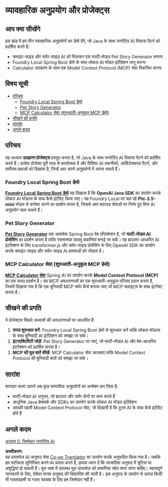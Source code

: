 <!--
CO_OP_TRANSLATOR_METADATA:
{
  "original_hash": "14c0a61ecc1cd2012a9c129236dfdf71",
  "translation_date": "2025-07-29T08:38:45+00:00",
  "source_file": "04-PracticalSamples/README.md",
  "language_code": "hi"
}
-->
# व्यावहारिक अनुप्रयोग और प्रोजेक्ट्स

## आप क्या सीखेंगे
इस खंड में हम तीन व्यावहारिक अनुप्रयोगों का डेमो देंगे, जो Java के साथ जनरेटिव AI विकास पैटर्न को प्रदर्शित करते हैं:
- क्लाइंट-साइड और सर्वर-साइड AI को मिलाकर एक मल्टी-मोडल Pet Story Generator बनाना
- Foundry Local Spring Boot डेमो के साथ लोकल AI मॉडल इंटीग्रेशन लागू करना
- Calculator उदाहरण के साथ एक Model Context Protocol (MCP) सेवा विकसित करना

## विषय सूची

- [परिचय](../../../04-PracticalSamples)
  - [Foundry Local Spring Boot डेमो](../../../04-PracticalSamples)
  - [Pet Story Generator](../../../04-PracticalSamples)
  - [MCP Calculator सेवा (शुरुआती-अनुकूल MCP डेमो)](../../../04-PracticalSamples)
- [सीखने की प्रगति](../../../04-PracticalSamples)
- [सारांश](../../../04-PracticalSamples)
- [अगले कदम](../../../04-PracticalSamples)

## परिचय

यह अध्याय **उदाहरण प्रोजेक्ट्स** प्रस्तुत करता है, जो Java के साथ जनरेटिव AI विकास पैटर्न को प्रदर्शित करते हैं। प्रत्येक प्रोजेक्ट पूरी तरह से कार्यात्मक है और विशिष्ट AI तकनीकों, आर्किटेक्चरल पैटर्न, और सर्वोत्तम प्रथाओं को दिखाता है, जिन्हें आप अपने अनुप्रयोगों में अपना सकते हैं।

### Foundry Local Spring Boot डेमो

**[Foundry Local Spring Boot डेमो](foundrylocal/README.md)** यह दिखाता है कि **OpenAI Java SDK** का उपयोग करके लोकल AI मॉडल्स के साथ कैसे इंटीग्रेट किया जाए। यह Foundry Local पर चल रहे **Phi-3.5-mini** मॉडल से कनेक्ट करने का प्रदर्शन करता है, जिससे आप क्लाउड सेवाओं पर निर्भर हुए बिना AI अनुप्रयोग चला सकते हैं।

### Pet Story Generator

**[Pet Story Generator](petstory/README.md)** एक आकर्षक Spring Boot वेब एप्लिकेशन है, जो **मल्टी-मोडल AI प्रोसेसिंग** का प्रदर्शन करता है ताकि रचनात्मक पालतू कहानियां बनाई जा सकें। यह ब्राउज़र-आधारित AI इंटरैक्शन के लिए transformer.js और सर्वर-साइड प्रोसेसिंग के लिए OpenAI SDK का उपयोग करके क्लाइंट-साइड और सर्वर-साइड AI क्षमताओं को जोड़ता है।

### MCP Calculator सेवा (शुरुआती-अनुकूल MCP डेमो)

**[MCP Calculator सेवा](calculator/README.md)** Spring AI का उपयोग करके **Model Context Protocol (MCP)** का एक सरल प्रदर्शन है। यह MCP अवधारणाओं का एक शुरुआती-अनुकूल परिचय प्रदान करता है, जिसमें दिखाया गया है कि एक बुनियादी MCP सर्वर कैसे बनाया जाए जो MCP क्लाइंट्स के साथ इंटरैक्ट करता है।

## सीखने की प्रगति

ये प्रोजेक्ट्स पिछले अध्यायों की अवधारणाओं पर आधारित हैं:

1. **सरल शुरुआत करें**: Foundry Local Spring Boot डेमो से शुरुआत करें ताकि लोकल मॉडल्स के साथ बुनियादी AI इंटीग्रेशन को समझा जा सके।
2. **इंटरएक्टिविटी जोड़ें**: Pet Story Generator पर जाएं, जो मल्टी-मोडल AI और वेब-आधारित इंटरैक्शन को प्रदर्शित करता है।
3. **MCP की मूल बातें सीखें**: MCP Calculator सेवा आज़माएं ताकि Model Context Protocol की बुनियादी बातों को समझा जा सके।

## सारांश

शानदार काम! आपने अब कुछ वास्तविक अनुप्रयोगों का अन्वेषण कर लिया है:

- मल्टी-मोडल AI अनुभव, जो ब्राउज़र और सर्वर दोनों पर काम करते हैं
- आधुनिक Java फ्रेमवर्क और SDKs का उपयोग करके लोकल AI मॉडल इंटीग्रेशन
- आपकी पहली Model Context Protocol सेवा, जो दिखाती है कि टूल्स AI के साथ कैसे इंटीग्रेट होते हैं

## अगले कदम

[अध्याय 5: जिम्मेदार जनरेटिव AI](../05-ResponsibleGenAI/README.md)

**अस्वीकरण**:  
यह दस्तावेज़ AI अनुवाद सेवा [Co-op Translator](https://github.com/Azure/co-op-translator) का उपयोग करके अनुवादित किया गया है। जबकि हम सटीकता सुनिश्चित करने का प्रयास करते हैं, कृपया ध्यान दें कि स्वचालित अनुवाद में त्रुटियां या अशुद्धियां हो सकती हैं। मूल भाषा में उपलब्ध मूल दस्तावेज़ को प्रामाणिक स्रोत माना जाना चाहिए। महत्वपूर्ण जानकारी के लिए, पेशेवर मानव अनुवाद की सिफारिश की जाती है। इस अनुवाद के उपयोग से उत्पन्न किसी भी गलतफहमी या गलत व्याख्या के लिए हम जिम्मेदार नहीं हैं।